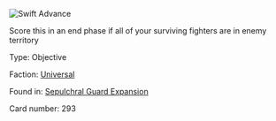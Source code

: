 
![Swift Advance](https://warhammerunderworlds.com/wp-content/uploads/sites/6/2017/12/293_ENG-Swift-Advance.png)

Score this in an end phase if all of your surviving fighters are in enemy territory

Type: Objective

Faction: [Universal](/factions/universal.md)

Found in: [Sepulchral Guard Expansion](/locations/sepulchral-guard-expansion.md)

Card number: 293
